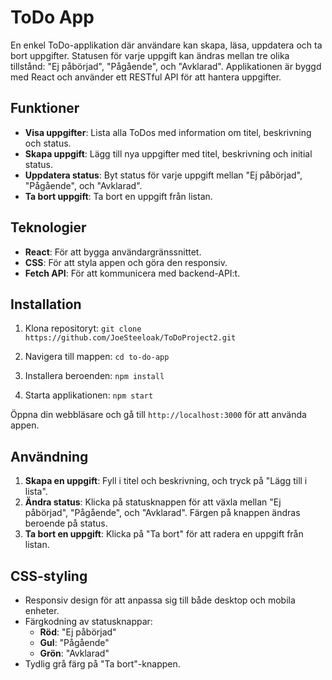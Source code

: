 # ToDo App

En enkel ToDo-applikation där användare kan skapa, läsa, uppdatera och ta bort uppgifter. Statusen för varje uppgift kan ändras mellan tre olika tillstånd: "Ej påbörjad", "Pågående", och "Avklarad". Applikationen är byggd med React och använder ett RESTful API för att hantera uppgifter.

## Funktioner

- **Visa uppgifter**: Lista alla ToDos med information om titel, beskrivning och status.
- **Skapa uppgift**: Lägg till nya uppgifter med titel, beskrivning och initial status.
- **Uppdatera status**: Byt status för varje uppgift mellan "Ej påbörjad", "Pågående", och "Avklarad".
- **Ta bort uppgift**: Ta bort en uppgift från listan.

## Teknologier

- **React**: För att bygga användargränssnittet.
- **CSS**: För att styla appen och göra den responsiv.
- **Fetch API**: För att kommunicera med backend-API:t.

## Installation

1. Klona repositoryt:
    ```git clone https://github.com/JoeSteeloak/ToDoProject2.git```

2. Navigera till mappen:
    ```cd to-do-app```

3. Installera beroenden:
    ```npm install```

4. Starta applikationen:
    ```npm start```

Öppna din webbläsare och gå till `http://localhost:3000` för att använda appen.

## Användning

1. **Skapa en uppgift**: Fyll i titel och beskrivning, och tryck på "Lägg till i lista".
2. **Ändra status**: Klicka på statusknappen för att växla mellan "Ej påbörjad", "Pågående", och "Avklarad". Färgen på knappen ändras beroende på status.
3. **Ta bort en uppgift**: Klicka på "Ta bort" för att radera en uppgift från listan.

## CSS-styling

- Responsiv design för att anpassa sig till både desktop och mobila enheter.
- Färgkodning av statusknappar:
  - **Röd**: "Ej påbörjad"
  - **Gul**: "Pågående"
  - **Grön**: "Avklarad"
- Tydlig grå färg på "Ta bort"-knappen.


